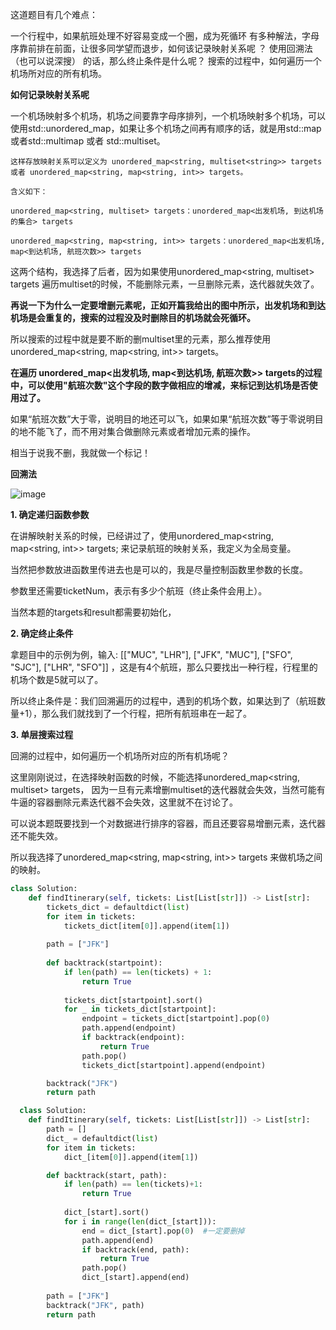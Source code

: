 这道题目有几个难点：

一个行程中，如果航班处理不好容易变成一个圈，成为死循环
有多种解法，字母序靠前排在前面，让很多同学望而退步，如何该记录映射关系呢 ？
使用回溯法（也可以说深搜） 的话，那么终止条件是什么呢？
搜索的过程中，如何遍历一个机场所对应的所有机场。

**如何记录映射关系呢**

一个机场映射多个机场，机场之间要靠字母序排列，一个机场映射多个机场，可以使用std::unordered_map，如果让多个机场之间再有顺序的话，就是用std::map 或者std::multimap 或者 std::multiset。
```
这样存放映射关系可以定义为 unordered_map<string, multiset<string>> targets 或者 unordered_map<string, map<string, int>> targets。

含义如下：

unordered_map<string, multiset> targets：unordered_map<出发机场, 到达机场的集合> targets

unordered_map<string, map<string, int>> targets：unordered_map<出发机场, map<到达机场, 航班次数>> targets
```

这两个结构，我选择了后者，因为如果使用unordered_map<string, multiset<string>> targets 遍历multiset的时候，不能删除元素，一旦删除元素，迭代器就失效了。

**再说一下为什么一定要增删元素呢，正如开篇我给出的图中所示，出发机场和到达机场是会重复的，搜索的过程没及时删除目的机场就会死循环。**

所以搜索的过程中就是要不断的删multiset里的元素，那么推荐使用unordered_map<string, map<string, int>> targets。

**在遍历 unordered_map<出发机场, map<到达机场, 航班次数>> targets的过程中，可以使用"航班次数"这个字段的数字做相应的增减，来标记到达机场是否使用过了。**

如果“航班次数”大于零，说明目的地还可以飞，如果如果“航班次数”等于零说明目的地不能飞了，而不用对集合做删除元素或者增加元素的操作。

相当于说我不删，我就做一个标记！
  
**回溯法**

 ![image](https://user-images.githubusercontent.com/62086490/154033319-51ab7caa-268f-4a61-8839-3d239cd70d33.png)


**1. 确定递归函数参数**

在讲解映射关系的时候，已经讲过了，使用unordered_map<string, map<string, int>> targets; 来记录航班的映射关系，我定义为全局变量。

当然把参数放进函数里传进去也是可以的，我是尽量控制函数里参数的长度。

参数里还需要ticketNum，表示有多少个航班（终止条件会用上）。
  
当然本题的targets和result都需要初始化，

**2. 确定终止条件**

拿题目中的示例为例，输入: [["MUC", "LHR"], ["JFK", "MUC"], ["SFO", "SJC"], ["LHR", "SFO"]] ，这是有4个航班，那么只要找出一种行程，行程里的机场个数是5就可以了。

所以终止条件是：我们回溯遍历的过程中，遇到的机场个数，如果达到了（航班数量+1），那么我们就找到了一个行程，把所有航班串在一起了。

**3. 单层搜索过程**
  
回溯的过程中，如何遍历一个机场所对应的所有机场呢？

这里刚刚说过，在选择映射函数的时候，不能选择unordered_map<string, multiset<string>> targets， 因为一旦有元素增删multiset的迭代器就会失效，当然可能有牛逼的容器删除元素迭代器不会失效，这里就不在讨论了。

可以说本题既要找到一个对数据进行排序的容器，而且还要容易增删元素，迭代器还不能失效。

所以我选择了unordered_map<string, map<string, int>> targets 来做机场之间的映射。

```python
class Solution:
    def findItinerary(self, tickets: List[List[str]]) -> List[str]:
        tickets_dict = defaultdict(list)
        for item in tickets:
            tickets_dict[item[0]].append(item[1])
        
        path = ["JFK"]
        
        def backtrack(startpoint):
            if len(path) == len(tickets) + 1:
                return True
            
            tickets_dict[startpoint].sort()
            for _ in tickets_dict[startpoint]:
                endpoint = tickets_dict[startpoint].pop(0)
                path.append(endpoint)
                if backtrack(endpoint):
                    return True
                path.pop()
                tickets_dict[startpoint].append(endpoint)

        backtrack("JFK")
        return path
```
  
```python
  class Solution:
    def findItinerary(self, tickets: List[List[str]]) -> List[str]:
        path = []
        dict_ = defaultdict(list)
        for item in tickets:
            dict_[item[0]].append(item[1])

        def backtrack(start, path):
            if len(path) == len(tickets)+1:
                return True
        
            dict_[start].sort()
            for i in range(len(dict_[start])):
                end = dict_[start].pop(0)  #一定要删掉
                path.append(end)
                if backtrack(end, path):
                    return True
                path.pop()
                dict_[start].append(end)
        
        path = ["JFK"]
        backtrack("JFK", path)
        return path
```
